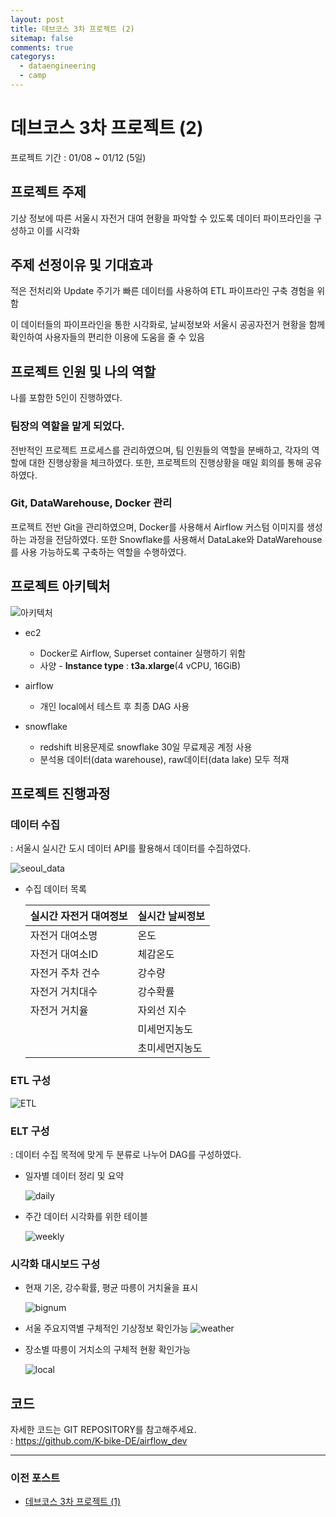 ```yaml
---
layout: post
title: 데브코스 3차 프로젝트 (2)
sitemap: false
comments: true
categorys:
  - dataengineering
  - camp
---
```


# 데브코스 3차 프로젝트 (2)
프로젝트 기간 : 01/08 ~ 01/12 (5일)

## 프로젝트 주제

기상 정보에 따른 서울시 자전거 대여 현황을 파악할 수 있도록 데이터 파이프라인을 구성하고 이를 시각화

## 주제 선정이유 및 기대효과

적은 전처리와 Update 주기가 빠른 데이터를 사용하여 ETL 파이프라인 구축 경험을 위함

이 데이터들의 파이프라인을 통한 시각화로, 날씨정보와 서울시 공공자전거 현황을 함께 확인하여 사용자들의 편리한 이용에 도움을 줄 수 있음

## 프로젝트 인원 및 나의 역할
나를 포함한 5인이 진행하였다.
### 팀장의 역할을 맡게 되었다. 
전반적인 프로젝트 프로세스를 관리하였으며, 팀 인원들의 역할을 분배하고, 각자의 역할에 대한 진행상황을 체크하였다. 또한, 프로젝트의 진행상황을 매일 회의를 통해 공유하였다.
### Git, DataWarehouse, Docker 관리
프로젝트 전반 Git을 관리하였으며, Docker를 사용해서 Airflow 커스텀 이미지를 생성하는 과정을 전담하였다. 또한 Snowflake를 사용해서 DataLake와 DataWarehouse를 사용 가능하도록 구축하는 역할을 수행하였다.


## 프로젝트 아키텍처
 ![아키텍처](../../../assets/img/custom/depj3/architecture.png)
 
- ec2
    - Docker로 Airflow, Superset container 실행하기 위함
    - 사양 - **Instance type** : **t3a.xlarge**(4 vCPU, 16GiB)

- airflow
    - 개인 local에서 테스트 후 최종 DAG 사용

- snowflake
    - redshift 비용문제로 snowflake 30일 무료제공 계정 사용
    - 분석용 데이터(data warehouse), raw데이터(data lake) 모두 적재


## 프로젝트 진행과정
### 데이터 수집
: 서울시 실시간 도시 데이터 API를 활용해서 데이터를 수집하였다.

![seoul_data](../../../assets\img\custom\depj3\api.png)

- 수집 데이터 목록

  | 실시간 자전거 대여정보 | 실시간 날씨정보 |
  | --- | --- |
  |자전거 대여소명| 온도|
  |자전거 대여소ID| 체감온도|
  |자전거 주차 건수| 강수량|
  |자전거 거치대수| 강수확률|
  |자전거 거치율| 자외선 지수|
  ||미세먼지농도|
  ||초미세먼지농도|

### ETL 구성
![ETL](../../../assets\img\custom\depj3\etl.png)

### ELT 구성
: 데이터 수집 목적에 맞게 두 분류로 나누어 DAG를 구성하였다.

- 일자별 데이터 정리 및 요약

  ![daily](../../../assets\img\custom\depj3\daily.png)


- 주간 데이터 시각화를 위한 테이블

  ![weekly](../../../assets\img\custom\depj3\week.png)

### 시각화 대시보드 구성

- 현재 기온, 강수확률, 평균 따릉이 거치율을 표시

  ![bignum](../../../assets\img\custom\depj3\bignum.png)

- 서울 주요지역별 구체적인 기상정보 확인가능
  ![weather](../../../assets\img\custom\depj3\weather.png)

- 장소별 따릉이 거치소의 구체적 현황 확인가능

  ![local](../../../assets\img\custom\depj3\local.png)



## 코드
자세한 코드는 GIT REPOSITORY를 참고해주세요.</br>
: https://github.com/K-bike-DE/airflow_dev

---
### 이전 포스트
- [데브코스 3차 프로젝트 (1)](https://poriz.github.io/dataengineering/camp/2024-01-17-dataengineering-camp-project3_1/)



